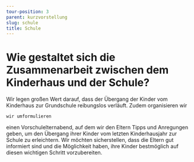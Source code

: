 ```yaml
---
tour-position: 3
parent: kurzvorstellung
slug: schule
title: Schule
---
```

# Wie gestaltet sich die Zusammenarbeit zwischen dem Kinderhaus und der Schule?

Wir legen großen Wert darauf, dass der Übergang der Kinder vom Kinderhaus zur Grundschule
reibungslos verläuft. Zudem organisieren wir

`wir umformulieren`

einen Vorschulelternabend, auf dem wir den Eltern
Tipps und Anregungen geben, um den Übergang ihrer Kinder vom letzten Kinderhausjahr zur Schule zu
erleichtern. Wir möchten sicherstellen, dass die Eltern gut informiert sind und die Möglichkeit
haben, ihre Kinder bestmöglich auf diesen wichtigen Schritt vorzubereiten.

